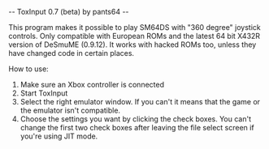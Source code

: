 -- ToxInput 0.7 (beta) by pants64 --

This program makes it possible to play SM64DS with "360 degree" joystick controls.
Only compatible with European ROMs and the latest 64 bit X432R version of DeSmuME (0.9.12).
It works with hacked ROMs too, unless they have changed code in certain places.

How to use:

1. Make sure an Xbox controller is connected
2. Start ToxInput
3. Select the right emulator window. If you can't it means that the game or the emulator isn't compatible.
4. Choose the settings you want by clicking the check boxes. You can't change the first two check boxes
after leaving the file select screen if you're using JIT mode.